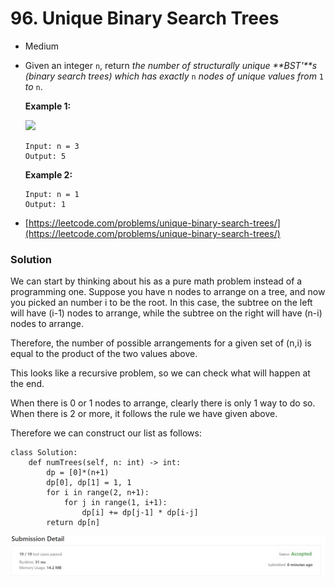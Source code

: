 # 96. Unique Binary Search Trees

* Medium
*   Given an integer `n`, return _the number of structurally unique **BST'**s (binary search trees) which has exactly_ `n` _nodes of unique values from_ `1` _to_ `n`.

    &#x20;

    **Example 1:**

    ![](https://assets.leetcode.com/uploads/2021/01/18/uniquebstn3.jpg)

    ```
    Input: n = 3
    Output: 5
    ```

    **Example 2:**

    ```
    Input: n = 1
    Output: 1
    ```


* [https://leetcode.com/problems/unique-binary-search-trees/](https://leetcode.com/problems/unique-binary-search-trees/)

### Solution&#x20;

We can start by thinking about his as a pure math problem instead of a programming one. Suppose you have n nodes to arrange on a tree, and now you picked an number i to be the root. In this case, the subtree on the left will have (i-1) nodes to arrange, while the subtree on the right will have (n-i) nodes to arrange.&#x20;

Therefore, the number of possible arrangements for a given set of (n,i) is equal to the product of the two values above.&#x20;

This looks like a recursive problem, so we can check what will happen at the end.&#x20;

When there is 0 or 1 nodes to arrange, clearly there is only 1 way to do so. When there is 2 or more, it follows the rule we have given above.&#x20;

Therefore we can construct our list as follows:

```
class Solution:
    def numTrees(self, n: int) -> int:
        dp = [0]*(n+1)
        dp[0], dp[1] = 1, 1
        for i in range(2, n+1):
            for j in range(1, i+1):
                dp[i] += dp[j-1] * dp[i-j]
        return dp[n]
```

![](<../../.gitbook/assets/image (3) (1) (1) (1) (1).png>)
